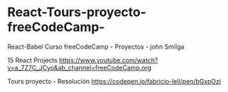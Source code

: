 # React-Tours-proyecto-freeCodeCamp-
React-Babel Curso freeCodeCamp - Proyectos - john Smilga


15 React Projects 
https://www.youtube.com/watch?v=a_7Z7C_JCyo&ab_channel=freeCodeCamp.org

Tours proyecto - Resolución
https://codepen.io/fabricio-lell/pen/bGxpOzj
